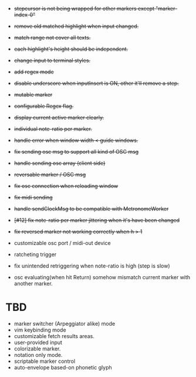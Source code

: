 - ~~stepcursor is not being wrapped for other markers except "marker-index-0"~~
- ~~remove old matched highlight when input changed.~~
- ~~match range not cover all texts.~~
- ~~each highlight's height should be independent.~~
- ~~change input to terminal styles.~~
- ~~add regex mode~~
- ~~disable underscore when inputInsert is ON, other it'll remove a step.~~
- ~~mutable marker~~
- ~~configurable Regex flag.~~
- ~~display current active marker clearly.~~
- ~~individual note-ratio per marker.~~
- ~~handle error when window width < guide windows.~~
- ~~fix sending osc msg to support all kind of OSC msg~~
- ~~handle sending osc array (client side)~~
- ~~reversable marker / OSC msg~~
- ~~fix osc connection when reloading window~~
- ~~fix midi sending~~
- ~~handle sendClockMsg to be compatible with MetronomeWorker~~
- ~~[#12] fix note-ratio per marker jittering when it's have been changed~~
- ~~fix reversed marker not working correctly when h > 1~~

- customizable osc port / midi-out device
- ratcheting trigger
- fix unintended retriggering when note-ratio is high  (step is slow)
- osc evaluating(when hit Return) somehow mismatch current marker with another marker.

# TBD
- marker switcher (Arpeggiator alike) mode
- vim keybinding mode
- customizable fetch results areas.
- user-provided input
- colorizable marker.
- notation only mode.
- scriptable marker control
- auto-envelope based-on phonetic glyph
